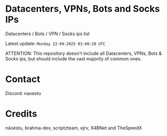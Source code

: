 # Datacenters, VPNs, Bots and Socks IPs
 
Datacenters / Bots / VPN / Socks ips list

Latest update: `Monday 22-09-2025 03:00:28 UTC` 

ATTENTION: This repository doesn't include all Datacenters, VPNs, Bots & Socks ips, 
but should include the vast majority of common ones.

# Contact
Discord: naoestu

# Credits
nãoéstu, brahma-dev, scriptzteam, ejrv, X4BNet and TheSpeedX
